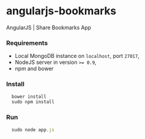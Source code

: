 # angularjs-bookmarks

AngularJS | Share Bookmarks App


### Requirements

- Local MongoDB instance on `localhost`, port `27017`,
- NodeJS server in version `>= 0.9`,
- npm and bower

### Install

```js
  bower install
  sudo npm install
```

### Run

```js
  sudo node app.js
```
